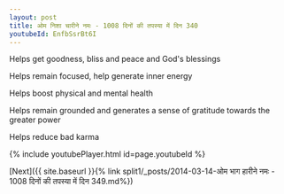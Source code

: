 ```yaml
---
layout: post
title: ओम निशा चारीने नमः - 1008 दिनों की तपस्या में दिन 340
youtubeId: EnfbSsrBt6I
---
```

 
 
Helps get goodness, bliss and peace and God's blessings
 
Helps remain focused, help generate inner energy 
 
Helps boost physical and mental health 
 
Helps remain grounded and generates a sense of gratitude towards the greater power 
 
Helps reduce bad karma
 
 
 
 


{% include youtubePlayer.html id=page.youtubeId %}
 
[Next]({{ site.baseurl }}{% link  split1/_posts/2014-03-14-ओम भाग हारीने नमः - 1008 दिनों की तपस्या में दिन 349.md%})
 
